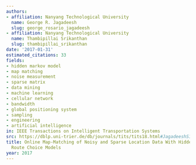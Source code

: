 ```yaml
---
authors:
- affiliation: Nanyang Technological University
  name: George R. Jagadeesh
  slug: george_rosario_jagadeesh
- affiliation: Nanyang Technological University
  name: Thambipillai Srikanthan
  slug: thambipillai_srikanthan
date: '2017-01-31'
estimated_citations: 33
fields:
- hidden markov model
- map matching
- noise measurement
- sparse matrix
- data mining
- machine learning
- cellular network
- bandwidth
- global positioning system
- sampling
- engineering
- artificial intelligence
in: IEEE Transactions on Intelligent Transportation Systems
src: https://dblp.uni-trier.de/db/journals/tits/tits18.html#JagadeeshS17
title: Online Map-Matching of Noisy and Sparse Location Data With Hidden Markov and
  Route Choice Models
year: 2017
---
```

